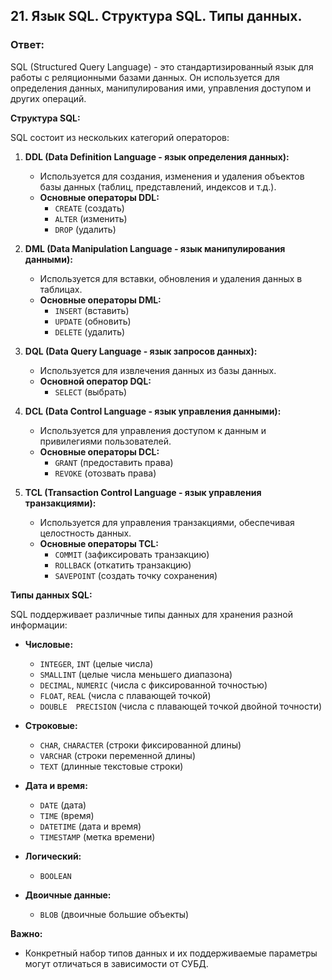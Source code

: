 ## 21. Язык SQL. Структура SQL. Типы данных.

### Ответ:

SQL (Structured Query Language) - это  стандартизированный  язык  для  работы  с  реляционными  базами  данных. Он  используется  для  определения  данных,  манипулирования  ими,  управления  доступом  и  других  операций.

**Структура SQL:**

SQL  состоит  из  нескольких  категорий  операторов:

1. **DDL  (Data  Definition  Language  -  язык  определения  данных):**

    * Используется  для  создания,  изменения  и  удаления  объектов  базы  данных  (таблиц,  представлений,  индексов  и  т.д.).
    * **Основные  операторы  DDL:**
        * `CREATE`  (создать)
        * `ALTER`  (изменить)
        * `DROP`  (удалить)

2. **DML  (Data  Manipulation  Language  -  язык  манипулирования  данными):**

    * Используется  для  вставки,  обновления  и  удаления  данных  в  таблицах.
    * **Основные  операторы  DML:**
        * `INSERT`  (вставить)
        * `UPDATE`  (обновить)
        * `DELETE`  (удалить)

3. **DQL  (Data  Query  Language  -  язык  запросов  данных):**

    * Используется  для  извлечения  данных  из  базы  данных.
    * **Основной  оператор  DQL:**
        * `SELECT`  (выбрать)

4. **DCL  (Data  Control  Language  -  язык  управления  данными):**

    * Используется  для  управления  доступом  к  данным  и  привилегиями  пользователей.
    * **Основные  операторы  DCL:**
        * `GRANT`  (предоставить  права)
        * `REVOKE`  (отозвать  права)

5. **TCL  (Transaction  Control  Language  -  язык  управления  транзакциями):**

    * Используется  для  управления  транзакциями,  обеспечивая  целостность  данных.
    * **Основные  операторы  TCL:**
        * `COMMIT`  (зафиксировать  транзакцию)
        * `ROLLBACK`  (откатить  транзакцию)
        * `SAVEPOINT`  (создать  точку  сохранения)

**Типы данных SQL:**

SQL  поддерживает  различные  типы  данных  для  хранения  разной  информации:

* **Числовые:**
    * `INTEGER`,  `INT`  (целые  числа)
    * `SMALLINT`  (целые  числа  меньшего  диапазона)
    * `DECIMAL`,  `NUMERIC`  (числа  с  фиксированной  точностью)
    * `FLOAT`,  `REAL`  (числа  с  плавающей  точкой)
    * `DOUBLE  PRECISION`  (числа  с  плавающей  точкой  двойной  точности)

* **Строковые:**
    * `CHAR`,  `CHARACTER`  (строки  фиксированной  длины)
    * `VARCHAR`  (строки  переменной  длины)
    * `TEXT`  (длинные  текстовые  строки)

* **Дата  и  время:**
    * `DATE`  (дата)
    * `TIME`  (время)
    * `DATETIME`  (дата  и  время)
    * `TIMESTAMP`  (метка  времени)

* **Логический:**
    * `BOOLEAN`

* **Двоичные  данные:**
    * `BLOB`  (двоичные  большие  объекты)

**Важно:**

* Конкретный  набор  типов  данных  и  их  поддерживаемые  параметры  могут  отличаться  в  зависимости  от  СУБД.
